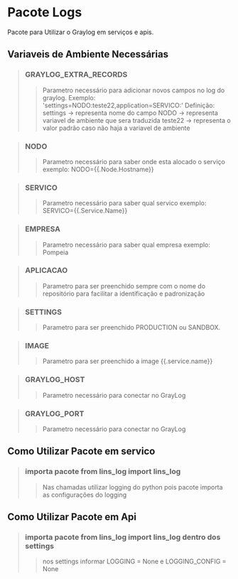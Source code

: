 # Pacote Logs #

Pacote para Utilizar o Graylog em serviços e apis.

## Variaveis de Ambiente Necessárias

> ### GRAYLOG_EXTRA_RECORDS
>> Parametro necessário para adicionar novos campos no log do graylog.
Exemplo:
    'settings=NODO:teste22,application=SERVICO:'
Definição:
    settings -> representa nome do campo
    NODO     -> representa variavel de ambiente que sera traduzida
    teste22  -> representa o valor padrão caso não haja a variavel de ambiente

> ### NODO
>> Parametro necessário para saber onde esta alocado o serviço exemplo: NODO={{.Node.Hostname}}

> ### SERVICO
>> Parametro necessário para saber qual servico exemplo: SERVICO={{.Service.Name}}

> ### EMPRESA
>> Parametro necessário para saber qual empresa exemplo: Pompeia

> ### APLICACAO
>> Parametro para ser preenchido sempre com o nome do repositório para facilitar a identificação e padronização

> ### SETTINGS
>> Parametro para ser preenchido PRODUCTION ou SANDBOX.

> ### IMAGE
>> Parametro para ser preenchido a image {{.service.name}}

> ### GRAYLOG_HOST
>> Parametro necessário para conectar no GrayLog

> ### GRAYLOG_PORT
>> Parametro necessário para conectar no GrayLog

## Como Utilizar Pacote em servico

> ### importa pacote from lins_log import lins_log
>> Nas chamadas utilizar logging do python pois pacote importa as configurações do logging

## Como Utilizar Pacote em Api

> ### importa pacote from lins_log import lins_log dentro dos settings
>> nos settings informar LOGGING = None e LOGGING_CONFIG = None